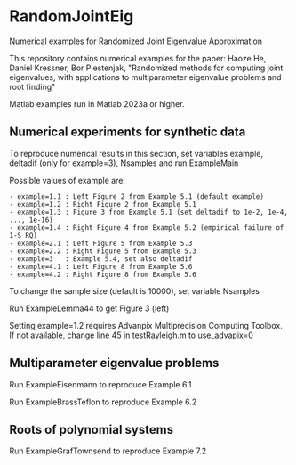 # RandomJointEig
Numerical examples for Randomized Joint Eigenvalue Approximation

This repository contains numerical examples for the paper:  Haoze He, Daniel Kressner, 
  Bor Plestenjak, "Randomized methods for computing joint eigenvalues, 
  with applications to multiparameter eigenvalue problems and root finding"
  
Matlab examples run in Matlab 2023a or higher. 

## Numerical experiments for synthetic data

To reproduce numerical results in this section, set variables example, deltadif (only for example=3), Nsamples and run ExampleMain

Possible values of example are:

    - example=1.1 : Left Figure 2 from Example 5.1 (default example)
    - example=1.2 : Right Figure 2 from Example 5.1 
    - example=1.3 : Figure 3 from Example 5.1 (set deltadif to 1e-2, 1e-4, ..., 1e-16)
    - example=1.4 : Right Figure 4 from Example 5.2 (empirical failure of 1-S RQ)
    - example=2.1 : Left Figure 5 from Example 5.3
    - example=2.2 : Right Figure 5 from Example 5.3
    - example=3   : Example 5.4, set also deltadif
    - example=4.1 : Left Figure 8 from Example 5.6
    - example=4.2 : Right Figure 8 from Example 5.6
 
To change the sample size (default is 10000), set variable Nsamples

Run ExampleLemma44 to get Figure 3 (left)

Setting example=1.2 requires Advanpix Multiprecision Computing Toolbox. If not available, change line 45 in testRayleigh.m to use_advapix=0  

## Multiparameter eigenvalue problems

Run ExampleEisenmann to reproduce Example 6.1

Run ExampleBrassTeflon to reproduce Example 6.2

## Roots of polynomial systems

Run ExampleGrafTownsend to reproduce Example 7.2

